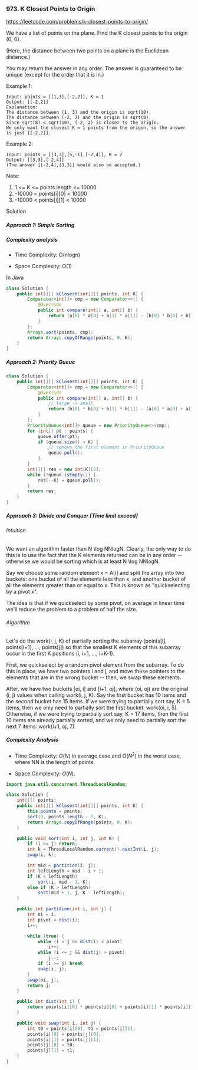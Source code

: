 ### 973. K Closest Points to Origin

https://leetcode.com/problems/k-closest-points-to-origin/

We have a list of points on the plane.  Find the K closest points to the origin (0, 0).

(Here, the distance between two points on a plane is the Euclidean distance.)

You may return the answer in any order.  The answer is guaranteed to be unique (except for the order that it is in.)

 

Example 1:
```
Input: points = [[1,3],[-2,2]], K = 1
Output: [[-2,2]]
Explanation: 
The distance between (1, 3) and the origin is sqrt(10).
The distance between (-2, 2) and the origin is sqrt(8).
Since sqrt(8) < sqrt(10), (-2, 2) is closer to the origin.
We only want the closest K = 1 points from the origin, so the answer is just [[-2,2]].
```
Example 2:
```
Input: points = [[3,3],[5,-1],[-2,4]], K = 2
Output: [[3,3],[-2,4]]
(The answer [[-2,4],[3,3]] would also be accepted.)
``` 

Note:

1. 1 <= K <= points.length <= 10000
2. -10000 < points[i][0] < 10000
3. -10000 < points[i][1] < 10000

Solution

##### Approach 1: Simple Sorting

##### Complexity analysis
- Time Complexity: O(nlogn)

- Space Complexity: O(1)

In Java
```java
class Solution {
    public int[][] kClosest(int[][] points, int K) {
        Comparator<int[]> cmp = new Comparator<>() {
            @Override
            public int compare(int[] a, int[] b) {
                return (a[0] * a[0] + a[1] * a[1]) - (b[0] * b[0] + b[1] * b[1]);
            }
        };
        Arrays.sort(points, cmp);
        return Arrays.copyOfRange(points, 0, K);
    }
}
```

##### Approach 2: Priority Queue
```java
class Solution {
    public int[][] kClosest(int[][] points, int K) {
        Comparator<int[]> cmp = new Comparator<>() {
            @Override
            public int compare(int[] a, int[] b) {
                // large -> small
                return (b[0] * b[0] + b[1] * b[1]) - (a[0] * a[0] + a[1] * a[1]);
            }
        };
        PriorityQueue<int[]> queue = new PriorityQueue<>(cmp);
        for (int[] pt : points) {
            queue.offer(pt);
            if (queue.size() > K) {
                // remove the first element in PriorityQueue
                queue.poll();
            }
        }
        int[][] res = new int[K][2];
        while (!queue.isEmpty()) {
            res[--K] = queue.poll();
        }
        return res;
    }
}
```

##### Approach 3: Divide and Conquer [Time limit exceed]
###### Intuition

We want an algorithm faster than N \log NNlogN. Clearly, the only way to do this is to use the fact that the K elements returned can be in any order -- otherwise we would be sorting which is at least N \log NNlogN.

Say we choose some random element x = A[i] and split the array into two buckets: one bucket of all the elements less than x, and another bucket of all the elements greater than or equal to x. This is known as "quickselecting by a pivot x".

The idea is that if we quickselect by some pivot, on average in linear time we'll reduce the problem to a problem of half the size.

###### Algorithm

Let's do the work(i, j, K) of partially sorting the subarray (points[i], points[i+1], ..., points[j]) so that the smallest K elements of this subarray occur in the first K positions (i, i+1, ..., i+K-1).

First, we quickselect by a random pivot element from the subarray. To do this in place, we have two pointers i and j, and move these pointers to the elements that are in the wrong bucket -- then, we swap these elements.

After, we have two buckets [oi, i] and [i+1, oj], where (oi, oj) are the original (i, j) values when calling work(i, j, K). Say the first bucket has 10 items and the second bucket has 15 items. If we were trying to partially sort say, K = 5 items, then we only need to partially sort the first bucket: work(oi, i, 5). Otherwise, if we were trying to partially sort say, K = 17 items, then the first 10 items are already partially sorted, and we only need to partially sort the next 7 items: work(i+1, oj, 7).

##### Complexity Analysis

- Time Complexity: $O(N)$ in average case and $O(N^2)$ in the worst case, where NN is the length of points.

- Space Complexity: $O(N)$.

```java
import java.util.concurrent.ThreadLocalRandom;

class Solution {
    int[][] points;
    public int[][] kClosest(int[][] points, int K) {
        this.points = points;
        sort(0, points.length - 1, K);
        return Arrays.copyOfRange(points, 0, K);
    }

    public void sort(int i, int j, int K) {
        if (i >= j) return;
        int k = ThreadLocalRandom.current().nextInt(i, j);
        swap(i, k);

        int mid = partition(i, j);
        int leftLength = mid - i + 1;
        if (K < leftLength)
            sort(i, mid - 1, K);
        else if (K > leftLength)
            sort(mid + 1, j, K - leftLength);
    }

    public int partition(int i, int j) {
        int oi = i;
        int pivot = dist(i);
        i++;

        while (true) {
            while (i < j && dist(i) < pivot)
                i++;
            while (i <= j && dist(j) > pivot)
                j--;
            if (i >= j) break;
            swap(i, j);
        }
        swap(oi, j);
        return j;
    }

    public int dist(int i) {
        return points[i][0] * points[i][0] + points[i][1] * points[i][1];
    }

    public void swap(int i, int j) {
        int t0 = points[i][0], t1 = points[i][1];
        points[i][0] = points[j][0];
        points[i][1] = points[j][1];
        points[j][0] = t0;
        points[j][1] = t1;
    }
}
```
